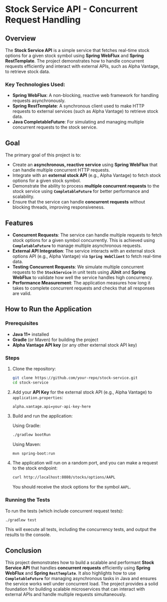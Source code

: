 # Stock Service API - Concurrent Request Handling

## Overview

The **Stock Service API** is a simple service that fetches real-time stock options for a given stock symbol using **Spring WebFlux** and **Spring RestTemplate**. The project demonstrates how to handle concurrent requests efficiently and interact with external APIs, such as Alpha Vantage, to retrieve stock data.

### Key Technologies Used:
- **Spring WebFlux**: A non-blocking, reactive web framework for handling requests asynchronously.
- **Spring RestTemplate**: A synchronous client used to make HTTP requests to external services (such as Alpha Vantage) to retrieve stock data.
- **Java CompletableFuture**: For simulating and managing multiple concurrent requests to the stock service.

## Goal

The primary goal of this project is to:
- Create an **asynchronous, reactive service** using **Spring WebFlux** that can handle multiple concurrent HTTP requests.
- Integrate with an **external stock API** (e.g., Alpha Vantage) to fetch stock options for a given stock symbol.
- Demonstrate the ability to process **multiple concurrent requests** to the stock service using **`CompletableFuture`** for better performance and scalability.
- Ensure that the service can handle **concurrent requests** without blocking threads, improving responsiveness.

## Features

- **Concurrent Requests**: The service can handle multiple requests to fetch stock options for a given symbol concurrently. This is achieved using **`CompletableFuture`** to manage multiple asynchronous requests.
- **External API Integration**: The service interacts with an external stock options API (e.g., Alpha Vantage) via **`Spring WebClient`** to fetch real-time data.
- **Testing Concurrent Requests**: We simulate multiple concurrent requests to the **`StockService`** in unit tests using **JUnit** and **Spring WebFlux** to validate how well the service handles high concurrency.
- **Performance Measurement**: The application measures how long it takes to complete concurrent requests and checks that all responses are valid.

## How to Run the Application

### Prerequisites

- **Java 11+** installed
- **Gradle** (or Maven) for building the project
- **Alpha Vantage API key** (or any other external stock API key)

### Steps

1. Clone the repository:

   ```bash
   git clone https://github.com/your-repo/stock-service.git
   cd stock-service
   ```

2. Add your **API Key** for the external stock API (e.g., Alpha Vantage) to `application.properties`:

   ```properties
   alpha.vantage.api=your-api-key-here
   ```

3. Build and run the application:

   Using Gradle:

   ```bash
   ./gradlew bootRun
   ```

   Using Maven:

   ```bash
   mvn spring-boot:run
   ```

4. The application will run on a random port, and you can make a request to the stock endpoint:

   ```bash
   curl http://localhost:8080/stocks/options/AAPL
   ```

   You should receive the stock options for the symbol `AAPL`.

### Running the Tests

To run the tests (which include concurrent request tests):

```bash
./gradlew test
```

This will execute all tests, including the concurrency tests, and output the results to the console.


## Conclusion

This project demonstrates how to build a scalable and performant **Stock Service API** that handles **concurrent requests** efficiently using **Spring WebFlux** and **Spring `RestTemplate`**. It also highlights how to use **`CompletableFuture`** for managing asynchronous tasks in Java and ensures the service works well under concurrent load. The project provides a solid foundation for building scalable microservices that can interact with external APIs and handle multiple requests simultaneously.
